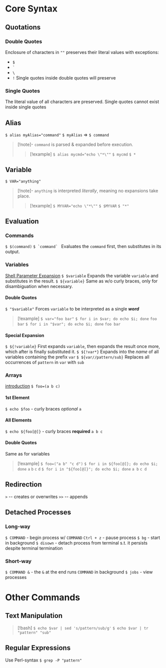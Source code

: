 # Core Syntax
## Quotations
### Double Quotes
Enclosure of characters in `""` preserves their literal values with exceptions:
- `$`
-  `` ` ``
- `\`
- `!`
Single quotes inside double quotes will preserve 
### Single Quotes
The literal value of all characters are preserved.
Single quotes cannot exist inside single quotes

## Alias
`$ alias myAlias="command"`
`$ myAlias` => `$ command`
> [!note]-
> `command` is parsed & expanded before execution.
> > [!example]
> > `$ alias mycmd="echo \"*\""`
> > `$ mycmd`
> > `$ *`

## Variable
`$ VAR="anything"`
> [!note]-
> `anything` is interpreted *literally*, meaning no expansions take place.
> > [!example]
> > `$ MYVAR="echo \"*\""`
> > `$ $MYVAR`
> > `$ "*"`

## Evaluation
### Commands
`$ $(command)`
``$ `command` ``
Evaluates the `command` first, then substitutes in its output.

### Variables
[Shell Parameter Expansion](https://www.gnu.org/software/bash/manual/html_node/Shell-Parameter-Expansion.html)
`$ $variable`
	Expands the variable `variable` and substitutes in the result. 
`$ ${variable}`
	Same as w/o curly braces, only for disambiguation when necessary.
#### Double Quotes
`$ "$variable"`
	Forces `variable` to be interpreted as a single ***word***
> [!example]
> `$ var="foo bar"`
> `$ for i in $var; do echo $i; done`
> `foo`
> `bar`
> `$ for i in "$var"; do echo $i; done`
> `foo bar`

#### Special Expansion
`$ ${!variable}`
	First expands `variable`, then expands the result once more, which after is finally substituted it.
`$ ${!var*}`
	Expands into the *name* of all variables containing the prefix `var`
`$ ${var//pattern/sub}`
	Replaces all occurrences of `pattern` in `var` with `sub`

### Arrays
[introduction](http://tldp.org/LDP/Bash-Beginners-Guide/html/sect_10_02.html)
`$ foo=(a b c)`
#### 1st Element
`$ echo $foo`  -  curly braces *optional*
`a`
#### All Elements
`$ echo ${foo[@]}`  -  curly braces **required**
`a b c`
#### Double Quotes
Same as for variables
> [!example]
> `$ foo=("a b" "c d")`
> `$ for i in ${foo[@]}; do echo $i; done`
> `a`
> `b`
> `c`
> `d`
> `$ for i in "${foo[@]}"; do echo $i; done`
> `a b`
> `c d`
## Redirection
`>` -- creates or overwrites
`>>` -- appends

## Detached Processes
### Long-way
`$ COMMAND`  -  begin process w/ `COMMAND`
`Ctrl + z`  -  pause process
`$ bg`  -  start in background
`$ disown`  -  detach process from terminal s.t. it persists despite terminal termination

### Short-way
`$ COMMAND &`  -  the `&` at the end runs `COMMAND` in background
`$ jobs`  -  view processes

# Other Commands
## Text Manipulation
> [!bash]
> `$ echo $var | sed 's/pattern/sub/g'`
> `$ echo $var | tr "pattern" "sub"`

## Regular Expressions
Use Perl-syntax
`$ grep -P "pattern"`